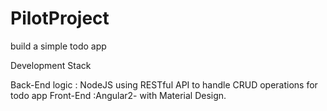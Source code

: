 # PilotProject

build a simple todo app 

Development Stack

Back-End logic : NodeJS using RESTful API to handle CRUD operations for todo app
Front-End :Angular2- with Material Design.

 
